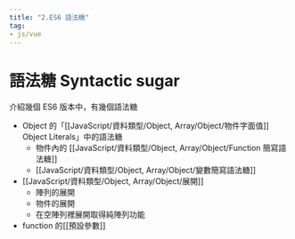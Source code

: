 ```yaml
---
title: "2.ES6 語法糖"
tag: 
- js/vue
---
```

# 語法糖 Syntactic sugar

介紹幾個 ES6 版本中，有幾個語法糖
- Object 的「[[JavaScript/資料類型/Object, Array/Object/物件字面值]] Object Literals」中的語法糖
	- 物件內的 [[JavaScript/資料類型/Object, Array/Object/Function 簡寫語法糖]]
	- [[JavaScript/資料類型/Object, Array/Object/變數簡寫語法糖]]
- [[JavaScript/資料類型/Object, Array/Object/展開]]
	- 陣列的展開
	- 物件的展開
	- 在空陣列裡展開取得純陣列功能
-  function 的[[預設參數]]





